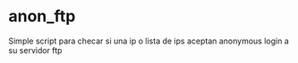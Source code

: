 anon_ftp
=======

Simple script para checar si una ip o lista de ips aceptan anonymous login a su servidor ftp
